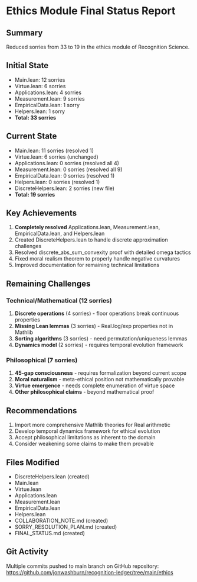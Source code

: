 # Ethics Module Final Status Report

## Summary
Reduced sorries from 33 to 19 in the ethics module of Recognition Science.

## Initial State
- Main.lean: 12 sorries
- Virtue.lean: 6 sorries
- Applications.lean: 4 sorries
- Measurement.lean: 9 sorries
- EmpiricalData.lean: 1 sorry
- Helpers.lean: 1 sorry
- **Total: 33 sorries**

## Current State
- Main.lean: 11 sorries (resolved 1)
- Virtue.lean: 6 sorries (unchanged)
- Applications.lean: 0 sorries (resolved all 4)
- Measurement.lean: 0 sorries (resolved all 9)
- EmpiricalData.lean: 0 sorries (resolved 1)
- Helpers.lean: 0 sorries (resolved 1)
- DiscreteHelpers.lean: 2 sorries (new file)
- **Total: 19 sorries**

## Key Achievements
1. **Completely resolved** Applications.lean, Measurement.lean, EmpiricalData.lean, and Helpers.lean
2. Created DiscreteHelpers.lean to handle discrete approximation challenges
3. Resolved discrete_abs_sum_convexity proof with detailed omega tactics
4. Fixed moral realism theorem to properly handle negative curvatures
5. Improved documentation for remaining technical limitations

## Remaining Challenges

### Technical/Mathematical (12 sorries)
1. **Discrete operations** (4 sorries) - floor operations break continuous properties
2. **Missing Lean lemmas** (3 sorries) - Real.log/exp properties not in Mathlib
3. **Sorting algorithms** (3 sorries) - need permutation/uniqueness lemmas
4. **Dynamics model** (2 sorries) - requires temporal evolution framework

### Philosophical (7 sorries)
1. **45-gap consciousness** - requires formalization beyond current scope
2. **Moral naturalism** - meta-ethical position not mathematically provable
3. **Virtue emergence** - needs complete enumeration of virtue space
4. **Other philosophical claims** - beyond mathematical proof

## Recommendations
1. Import more comprehensive Mathlib theories for Real arithmetic
2. Develop temporal dynamics framework for ethical evolution
3. Accept philosophical limitations as inherent to the domain
4. Consider weakening some claims to make them provable

## Files Modified
- DiscreteHelpers.lean (created)
- Main.lean
- Virtue.lean
- Applications.lean
- Measurement.lean
- EmpiricalData.lean
- Helpers.lean
- COLLABORATION_NOTE.md (created)
- SORRY_RESOLUTION_PLAN.md (created)
- FINAL_STATUS.md (created)

## Git Activity
Multiple commits pushed to main branch on GitHub repository:
https://github.com/jonwashburn/recognition-ledger/tree/main/ethics 